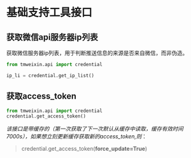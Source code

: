 # 基础支持工具接口

## 获取微信api服务器ip列表

获取微信服务器ip列表，用于判断推送信息的来源是否来自微信，而非伪造。

```python
from tmweixin.api import credential

ip_li = credential.get_ip_list()
```


## 获取access_token
```python
from tmweixin.api import credential
credential.get_access_token()
```
*该接口是带缓存的（第一次获取了下一次默认从缓存中读取，缓存有效时间7000s），如果想立刻更新缓存获取新的access_token,则*：

> credential.get_access_token(**force_update=True**)

